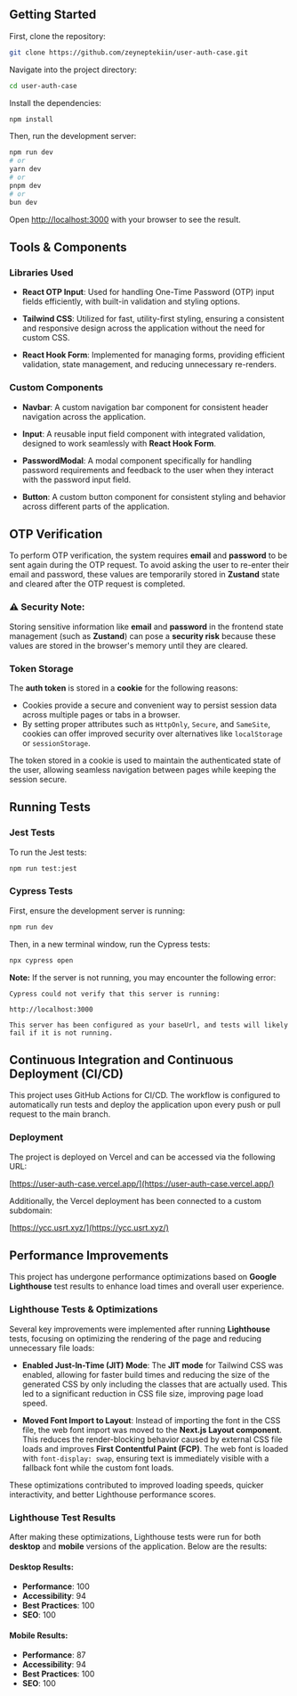 ## Getting Started

First, clone the repository:

```bash
git clone https://github.com/zeyneptekiin/user-auth-case.git
```

Navigate into the project directory:

```bash
cd user-auth-case
```

Install the dependencies:

```bash
npm install
```

Then, run the development server:

```bash
npm run dev
# or
yarn dev
# or
pnpm dev
# or
bun dev
```

Open [http://localhost:3000](http://localhost:3000) with your browser to see the result.

## Tools & Components

### Libraries Used

- **React OTP Input**: Used for handling One-Time Password (OTP) input fields efficiently, with built-in validation and styling options.

- **Tailwind CSS**: Utilized for fast, utility-first styling, ensuring a consistent and responsive design across the application without the need for custom CSS.

- **React Hook Form**: Implemented for managing forms, providing efficient validation, state management, and reducing unnecessary re-renders.

### Custom Components

- **Navbar**: A custom navigation bar component for consistent header navigation across the application.

- **Input**: A reusable input field component with integrated validation, designed to work seamlessly with **React Hook Form**.

- **PasswordModal**: A modal component specifically for handling password requirements and feedback to the user when they interact with the password input field.

- **Button**: A custom button component for consistent styling and behavior across different parts of the application.

## OTP Verification

To perform OTP verification, the system requires **email** and **password** to be sent again during the OTP request. To avoid asking the user to re-enter their email and password, these values are temporarily stored in **Zustand** state and cleared after the OTP request is completed.

### ⚠ Security Note:

Storing sensitive information like **email** and **password** in the frontend state management (such as **Zustand**) can pose a **security risk** because these values are stored in the browser's memory until they are cleared.

### Token Storage

The **auth token** is stored in a **cookie** for the following reasons:

- Cookies provide a secure and convenient way to persist session data across multiple pages or tabs in a browser.
- By setting proper attributes such as `HttpOnly`, `Secure`, and `SameSite`, cookies can offer improved security over alternatives like `localStorage` or `sessionStorage`.

The token stored in a cookie is used to maintain the authenticated state of the user, allowing seamless navigation between pages while keeping the session secure.

## Running Tests

### Jest Tests

To run the Jest tests:

```bash
npm run test:jest
```

### Cypress Tests

First, ensure the development server is running:

```bash
npm run dev
```

Then, in a new terminal window, run the Cypress tests:

```bash
npx cypress open
```

**Note:** If the server is not running, you may encounter the following error:

```
Cypress could not verify that this server is running:

http://localhost:3000

This server has been configured as your baseUrl, and tests will likely fail if it is not running.
```

## Continuous Integration and Continuous Deployment (CI/CD)

This project uses GitHub Actions for CI/CD. The workflow is configured to automatically run tests and deploy the application upon every push or pull request to the main branch.

### Deployment

The project is deployed on Vercel and can be accessed via the following URL:

[https://user-auth-case.vercel.app/](https://user-auth-case.vercel.app/)

Additionally, the Vercel deployment has been connected to a custom subdomain:

[https://ycc.usrt.xyz/](https://ycc.usrt.xyz/)

## Performance Improvements

This project has undergone performance optimizations based on **Google Lighthouse** test results to enhance load times and overall user experience.

### Lighthouse Tests & Optimizations

Several key improvements were implemented after running **Lighthouse** tests, focusing on optimizing the rendering of the page and reducing unnecessary file loads:

- **Enabled Just-In-Time (JIT) Mode**:
  The **JIT mode** for Tailwind CSS was enabled, allowing for faster build times and reducing the size of the generated CSS by only including the classes that are actually used. This led to a significant reduction in CSS file size, improving page load speed.

- **Moved Font Import to Layout**:
  Instead of importing the font in the CSS file, the web font import was moved to the **Next.js Layout component**. This reduces the render-blocking behavior caused by external CSS file loads and improves **First Contentful Paint (FCP)**. The web font is loaded with `font-display: swap`, ensuring text is immediately visible with a fallback font while the custom font loads.

These optimizations contributed to improved loading speeds, quicker interactivity, and better Lighthouse performance scores.

### Lighthouse Test Results

After making these optimizations, Lighthouse tests were run for both **desktop** and **mobile** versions of the application. Below are the results:

#### Desktop Results:
- **Performance**: 100
- **Accessibility**: 94
- **Best Practices**: 100
- **SEO**: 100

#### Mobile Results:
- **Performance**: 87
- **Accessibility**: 94
- **Best Practices**: 100
- **SEO**: 100

